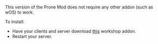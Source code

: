 This version of the Prone Mod does not require any other addon (such as wOS) to work.

To Install:<br>
- Have your clients and server download [this](http://steamcommunity.com/sharedfiles/filedetails/?id=1100368137) workshop addon.<br>
- Restart your server.